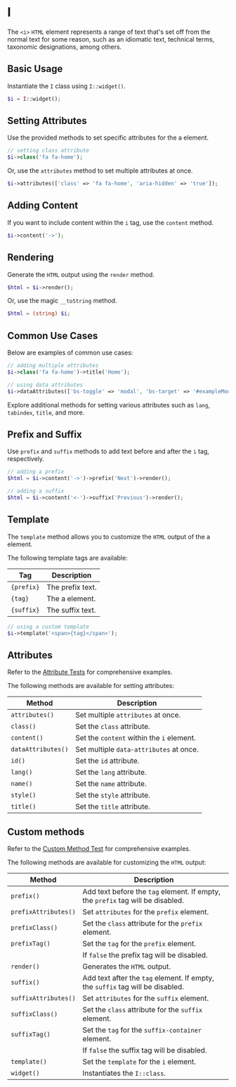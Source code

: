 # I

The `<i>` `HTML` element represents a range of text that's set off from the normal text for some reason, such as an
idiomatic text, technical terms, taxonomic designations, among others.

## Basic Usage

Instantiate the `I` class using `I::widget()`.

```php
$i = I::widget();
```

## Setting Attributes

Use the provided methods to set specific attributes for the a element.

```php
// setting class attribute
$i->class('fa fa-home');
```

Or, use the `attributes` method to set multiple attributes at once.

```php
$i->attributes(['class' => 'fa fa-home', 'aria-hidden' => 'true']);
```

## Adding Content

If you want to include content within the `i` tag, use the `content` method.

```php
$i->content('->');
```

## Rendering

Generate the `HTML` output using the `render` method.

```php
$html = $i->render();
```

Or, use the magic `__toString` method.

```php
$html = (string) $i;
```

## Common Use Cases

Below are examples of common use cases:

```php
// adding multiple attributes
$i->class('fa fa-home')->title('Home');

// using data attributes
$i->dataAttributes(['bs-toggle' => 'modal', 'bs-target' => '#exampleModal', 'analytics' => 'trackClick']);
```

Explore additional methods for setting various attributes such as `lang`, `tabindex`, `title`, and more.

## Prefix and Suffix

Use `prefix` and `suffix` methods to add text before and after the `i` tag, respectively.

```php
// adding a prefix
$html = $i->content('->')->prefix('Next')->render();

// adding a suffix
$html = $i->content('<-')->suffix('Previous')->render();
```

## Template

The `template` method allows you to customize the `HTML` output of the a element.

The following template tags are available:

| Tag        | Description      |
| ---------- | ---------------- |
| `{prefix}` | The prefix text. |
| `{tag}`    | The a element.   |
| `{suffix}` | The suffix text. |

```php
// using a custom template
$i->template('<span>{tag}</span>');
```

## Attributes

Refer to the [Attribute Tests](https://github.com/ui-awesome/html/blob/main/tests/Textual/I/AttributeTest.php) for
comprehensive examples.

The following methods are available for setting attributes:

| Method            | Description                                                                                      |
| ----------------- | ------------------------------------------------------------------------------------------------ |
| `attributes()`    | Set multiple `attributes` at once.                                                               |
| `class()`         | Set the `class` attribute.                                                                       |
| `content()`       | Set the `content` within the `i` element.                                                        |
| `dataAttributes()`| Set multiple `data-attributes` at once.                                                          |
| `id()`            | Set the `id` attribute.                                                                          |
| `lang()`          | Set the `lang` attribute.                                                                        |
| `name()`          | Set the `name` attribute.                                                                        |
| `style()`         | Set the `style` attribute.                                                                       |
| `title()`         | Set the `title` attribute.                                                                       |

## Custom methods

Refer to the [Custom Method Test](https://github.com/ui-awesome/html/blob/main/tests/Textual/I/CustomMethodTest.php) for 
comprehensive examples.

The following methods are available for customizing the `HTML` output:

| Method                       | Description                                                                           |
| ---------------------------- | ------------------------------------------------------------------------------------- |
| `prefix()`                   | Add text before the `tag` element. If empty, the `prefix` tag will be disabled.       |
| `prefixAttributes()`         | Set `attributes` for the `prefix` element.                                            |
| `prefixClass()`              | Set the `class` attribute for the `prefix` element.                                   |
| `prefixTag()`                | Set the `tag` for the `prefix` element.                                               |
|                              | If `false` the prefix tag will be disabled.                                           |
| `render()`                   | Generates the `HTML` output.                                                          |
| `suffix()`                   | Add text after the `tag` element. If empty, the `suffix` tag will be disabled.        |
| `suffixAttributes()`         | Set `attributes` for the `suffix` element.                                            |
| `suffixClass()`              | Set the `class` attribute for the `suffix` element.                                   |
| `suffixTag()`                | Set the `tag` for the `suffix-container` element.                                     |
|                              | If `false` the suffix tag will be disabled.                                           |
| `template()`                 | Set the `template` for the `i` element.                                               |
| `widget()`                   | Instantiates the `I::class`.                                                          |
